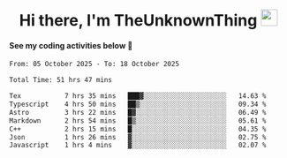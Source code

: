 
<div align="center">

  <h1>
    Hi there, I'm TheUnknownThing
    <img src="https://media.giphy.com/media/hvRJCLFzcasrR4ia7z/giphy.gif" width="30px"/>
  </h1>
</div>

#### See my coding activities below 👀

<!--START_SECTION:waka-->

```txt
From: 05 October 2025 - To: 18 October 2025

Total Time: 51 hrs 47 mins

Tex           7 hrs 35 mins   ███▓░░░░░░░░░░░░░░░░░░░░░   14.63 %
Typescript    4 hrs 50 mins   ██▒░░░░░░░░░░░░░░░░░░░░░░   09.34 %
Astro         3 hrs 22 mins   █▓░░░░░░░░░░░░░░░░░░░░░░░   06.49 %
Markdown      2 hrs 54 mins   █▒░░░░░░░░░░░░░░░░░░░░░░░   05.61 %
C++           2 hrs 15 mins   █░░░░░░░░░░░░░░░░░░░░░░░░   04.35 %
Json          1 hrs 26 mins   ▓░░░░░░░░░░░░░░░░░░░░░░░░   02.75 %
Javascript    1 hrs 4 mins    ▓░░░░░░░░░░░░░░░░░░░░░░░░   02.07 %
```

<!--END_SECTION:waka-->
